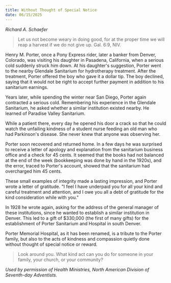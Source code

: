 ```yaml
---
title: Without Thought of Special Notice
date: 06/15/2025
---
```


_Richard A. Schaefer_

> <p></p>
> Let us not become weary in doing good, for at the proper time we will reap a harvest if we do not give up. Gal. 6:9, NIV.

Henry M. Porter, once a Pony Express rider, later a banker from Denver, Colorado, was visiting his daughter in Pasadena, California, when a serious cold suddenly struck him down. At his daughter's suggestion, Porter went to the nearby Glendale Sanitarium for hydrotherapy treatment. After the treatment, Porter offered the boy who gave it a dollar tip. The boy declined, saying that it would not be right to accept further payment in addition to his sanitarium earnings.

Years later, while spending the winter near San Diego, Porter again contracted a serious cold. Remembering his experience in the Glendale Sanitarium, he asked whether a similar institution existed nearby. He learned of Paradise Valley Sanitarium.

While a patient there, every day he opened his door a crack so that he could watch the unfailing kindness of a student nurse feeding an old man who had Parkinson's disease. She never knew that anyone was observing her.

Porter soon recovered and returned home. In a few days he was surprised to receive a letter of apology and explanation from the sanitarium business office and a check for 45 cents. It seemed that the books had not balanced at the end of the week (bookkeeping was done by hand in the 1920s), and the error, traced to Porter's account, showed that the sanitarium had overcharged him 45 cents.

These small examples of integrity made a lasting impression, and Porter wrote a letter of gratitude. "I feel I have underpaid you for all your kind and careful treatment and attention, and I owe you all a debt of gratitude for the kind consideration while with you."

In 1928 he wrote again, asking for the address of the general manager of these institutions, since he wanted to establish a similar institution in Denver. This led to a gift of $330,000 (the first of many gifts) for the establishment of Porter Sanitarium and Hospital in south Denver.

Porter Memorial Hospital, as it has been renamed, is a tribute to the Porter family, but also to the acts of kindness and compassion quietly done without thought of special notice or reward.

> <callout></callout>
> Look around you. What kind act can you do for someone in your family, your church, or your community?

_Used by permission of Health Ministries, North American Division of Seventh-day Adventists._